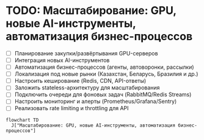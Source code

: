 # TODO: Масштабирование: GPU, новые AI-инструменты, автоматизация бизнес-процессов

- [ ] Планирование закупки/развёртывания GPU-серверов
- [ ] Интеграция новых AI-инструментов
- [ ] Автоматизация бизнес-процессов (агенты, автоворонки, рассылки)
- [ ] Локализация под новые рынки (Казахстан, Беларусь, Бразилия и др.)
- [ ] Настроить кеширование (Redis, CDN, API-ответы)
- [ ] Заложить stateless-архитектуру для масштабирования
- [ ] Подключить очереди для фоновых задач (RabbitMQ/Redis Streams)
- [ ] Настроить мониторинг и алерты (Prometheus/Grafana/Sentry)
- [ ] Реализовать rate limiting и throttling для API

```mermaid
flowchart TD
  J["Масштабирование: GPU, новые AI-инструменты, автоматизация бизнес-процессов"]
```
 